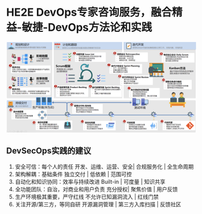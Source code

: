 # HE2E DevOps专家咨询服务，融合精益-敏捷-DevOps方法论和实践

![devops-service](images/devops-service.png)

## DevSecOps实践的建议

1. 安全可信：每个人的责任
    开发、运维、运营、安全| 合规服务化 | 全生命周期
1. 架构解耦：基础条件
    独立交付 | 低依赖 | 范围可控
1. 自动化和知识协同：效率与持续改进
    Built-in | 可度量 | 知识共享
1. 全功能团队：自治，对商业和用户负责
    充分授权| 聚焦价值 | 用户反馈
1. 生产环境极其重要，严守红线
    不允许已知漏洞流入 | 红线门禁
1. 关注开源/第三方，等同自研
    开源漏洞管理 | 第三方入库扫描 | 反馈社区
